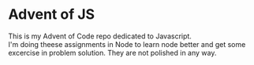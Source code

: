 # Advent of JS
This is my Advent of Code repo dedicated to Javascript.  
I'm doing theese assignments in Node to learn node better and get some excercise in problem solution. They are not polished in any way. 